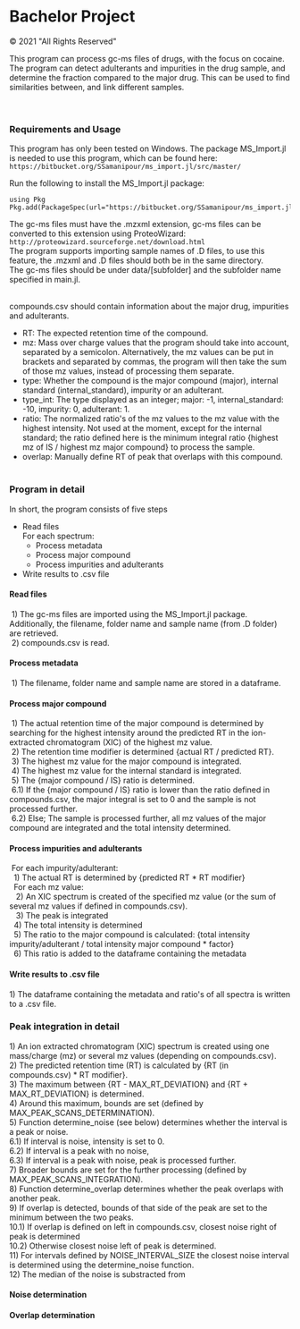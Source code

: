# Bachelor Project

© 2021 "All Rights Reserved"

This program can process gc-ms files of drugs, with the focus on cocaine. The program can detect adulterants and impurities in the drug sample, and determine the fraction compared to the major drug. This can be used to find similarities between, and link different samples.
<br/><br/><br/>

### Requirements and Usage

This program has only been tested on Windows.
The package MS_Import.jl is needed to use this program, which can be found here: `https://bitbucket.org/SSamanipour/ms_import.jl/src/master/`

Run the following to install the MS_Import.jl package:
```
using Pkg
Pkg.add(PackageSpec(url="https://bitbucket.org/SSamanipour/ms_import.jl/src/master/"))
```

The gc-ms files must have the .mzxml extension, gc-ms files can be converted to this extension using ProteoWizard: `http://proteowizard.sourceforge.net/download.html`\
The program supports importing sample names of .D files, to use this feature, the .mzxml and .D files should both be in the same directory.\
The gc-ms files should be under data/[subfolder] and the subfolder name specified in main.jl.
<br/><br/>

compounds.csv should contain information about the major drug, impurities and adulterants.
- RT: The expected retention time of the compound.
- mz: Mass over charge values that the program should take into account, separated by a semicolon. Alternatively, the mz values can be put in brackets and separated by commas, the program will then take the sum of those mz values, instead of processing them separate.
- type: Whether the compound is the major compound (major), internal standard (internal_standard), impurity or an adulterant.
- type_int: The type displayed as an integer; major: -1, internal_standard: -10, impurity: 0, adulterant: 1.
- ratio: The normalized ratio's of the mz values to the mz value with the highest intensity. Not used at the moment, except for the internal standard; the ratio defined here is the minimum integral ratio {highest mz of IS / highest mz major compound} to process the sample.
- overlap: Manually define RT of peak that overlaps with this compound.
<br/><br/>

### Program in detail

In short, the program consists of five steps
- Read files\
  For each spectrum:
    - Process metadata
    - Process major compound 
    - Process impurities and adulterants
- Write results to .csv file


#### Read files
&nbsp;1\) The gc-ms files are imported using the MS_Import.jl package. Additionally, the filename, folder name and sample name (from .D folder) are retrieved.\
&nbsp;2) compounds.csv is read.

#### Process metadata
&nbsp;1\) The filename, folder name and sample name are stored in a dataframe.

#### Process major compound
&nbsp;1\) The actual retention time of the major compound is determined by searching for the highest intensity around the predicted RT in the ion-extracted chromatogram (XIC) of the highest mz value.\
&nbsp;2) The retention time modifier is determined {actual RT / predicted RT}.\
&nbsp;3) The highest mz value for the major compound is integrated.\
&nbsp;4) The highest mz value for the internal standard is integrated.\
&nbsp;5) The {major compound / IS} ratio is determined.\
&nbsp;6.1) If the {major compound / IS} ratio is lower than the ratio defined in compounds.csv, the major integral is set to 0 and the sample is not processed further.\
&nbsp;6.2) Else; The sample is processed further, all mz values of the major compound are integrated and the total intensity determined.

#### Process impurities and adulterants
&nbsp;For each impurity/adulterant:\
 &nbsp;&nbsp;1\) The actual RT is determined by {predicted RT * RT modifier}\
 &nbsp;&nbsp;For each mz value:\
 &nbsp;&nbsp;&nbsp;2) An XIC spectrum is created of the specified mz value (or the sum of several mz values if defined in compounds.csv).\
 &nbsp;&nbsp;&nbsp;3) The peak is integrated\
 &nbsp;&nbsp;4) The total intensity is determined\
 &nbsp;&nbsp;5) The ratio to the major compound is calculated: {total intensity impurity/adulterant / total intensity major compound * factor}\
 &nbsp;&nbsp;6) This ratio is added to the dataframe containing the metadata


#### Write results to .csv file
1\) The dataframe containing the metadata and ratio's of all spectra is written to a .csv file.


### Peak integration in detail

1\) An ion extracted chromatogram (XIC) spectrum is created using one mass/charge (mz) or several mz values (depending on compounds.csv).\
2\) The predicted retention time (RT) is calculated by {RT (in compounds.csv) * RT modifier}.\
3\) The maximum between {RT - MAX_RT_DEVIATION} and {RT + MAX_RT_DEVIATION} is determined.\
4\) Around this maximum, bounds are set (defined by MAX_PEAK_SCANS_DETERMINATION).\
5\) Function determine_noise (see below) determines whether the interval is a peak or noise.\
6.1\) If interval is noise, intensity is set to 0.\
6.2\) If interval is a peak with no noise, \
6.3\) If interval is a peak with noise, peak is processed further.\
7\) Broader bounds are set for the further processing (defined by MAX_PEAK_SCANS_INTEGRATION).\
8\) Function determine_overlap determines whether the peak overlaps with another peak.\
9\) If overlap is detected, bounds of that side of the peak are set to the minimum between the two peaks.\
10.1\) If overlap is defined on left in compounds.csv, closest noise right of peak is determined\
10.2\) Otherwise closest noise left of peak is determined.\
11\) For intervals defined by NOISE_INTERVAL_SIZE the closest noise interval is determined using the determine_noise function.\
12\) The median of the noise is substracted from 


#### Noise determination

#### Overlap determination